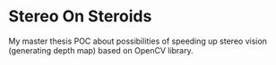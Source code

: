 # Stereo On Steroids
My master thesis POC about possibilities of speeding up stereo vision (generating depth map) based on OpenCV library.
